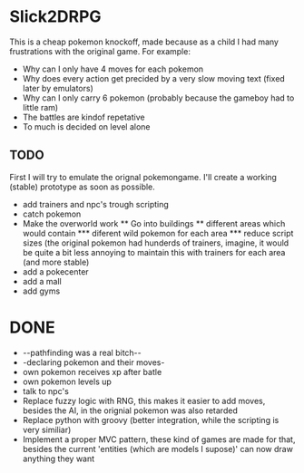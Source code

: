 # Slick2DRPG

This is a cheap pokemon knockoff, made because as a child I had many
frustrations with the original game. For example:

* Why can I only have 4 moves for each pokemon
* Why does every action get precided by a very slow moving text (fixed later by emulators)
* Why can I only carry 6 pokemon (probably because the gameboy had to little ram)
* The battles are kindof repetative
* To much is decided on level alone

## TODO
First I will try to emulate the orignal pokemongame. I'll create a working (stable) prototype
as soon as possible.

* add trainers and npc's trough scripting
* catch pokemon
* Make the overworld work
** Go into buildings
** different areas which would contain
*** diferent wild pokemon for each area
*** reduce script sizes (the original pokemon had hunderds of trainers, imagine, it would be quite a bit less annoying to maintain this with trainers for each area (and more stable)
* add a pokecenter
* add a mall
* add gyms


# DONE
* --pathfinding was a real bitch--
* -declaring pokemon and their moves-
* own pokemon receives xp after batle
* own pokemon levels up
* talk to npc's
* Replace fuzzy logic with RNG, this makes it easier to add moves, besides the AI, in the orignial pokemon was also retarded
* Replace python with groovy (better integration, while the scripting is very similiar)
* Implement a proper MVC pattern, these kind of games are made for that, besides the current 'entities (which are models I supose)' can now draw anything they want
